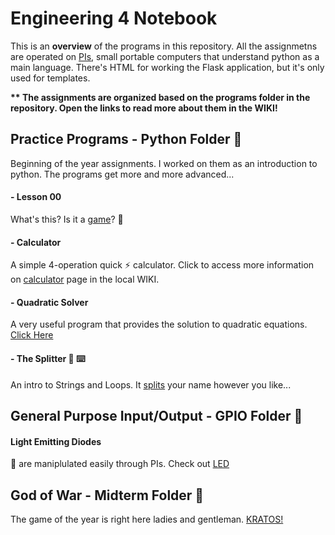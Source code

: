 # Engineering 4 Notebook
This is an **overview** of the programs in this repository. All the assignmetns are operated on [PIs](https://en.wikipedia.org/wiki/Raspberry_Pi), small portable computers that understand python as a main language. There's HTML for working the Flask application, but it's only used for templates.

**\*\* The assignments are organized based on the programs folder in the repository. Open the links to read more about them in the WIKI!**
## Practice Programs - Python Folder :file_folder:
Beginning of the year assignments. I worked on them as an introduction to python. The programs get more and more advanced...
#### - Lesson 00
What's this? Is it a [game](https://github.com/AhmedAl-Doori/Engineering4_Notebook/wiki/Roll-the-Dice)? :game_die:
#### - Calculator
A simple 4-operation quick :zap: calculator. Click to access more information on [calculator](https://github.com/AhmedAl-Doori/Engineering4_Notebook/wiki/Calculator) page in the local WIKI.
#### - Quadratic Solver
A very useful program that provides the solution to quadratic equations. [Click Here](https://github.com/AhmedAl-Doori/Engineering4_Notebook/wiki/Quadratic-Solver)
#### - The Splitter :knife: :keyboard:
An intro to Strings and Loops. It [splits](https://github.com/AhmedAl-Doori/Engineering4_Notebook/wiki/Strings-and-Loops) your name however you like...

## General Purpose Input/Output - GPIO Folder :file_folder:
#### Light Emitting Diodes 
:rotating_light: are maniplulated easily through PIs. Check out [LED](https://github.com/AhmedAl-Doori/Engineering4_Notebook/wiki/LED)

## God of War - Midterm Folder :file_folder:
The game of the year is right here ladies and gentleman. [KRATOS!](https://github.com/AhmedAl-Doori/Engineering4_Notebook/wiki/God-Of-War-(Midterm))

